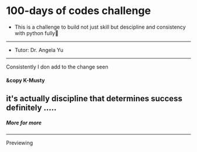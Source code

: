 # 100-days of codes challenge
- This is a challenge to build not just skill but descipline and consistency with python fully🐍
---------------------
- Tutor: Dr. Angela Yu 
---------------------
Consistently
I don add to the change 
seen
#### &copy K-Musty

it's actually discipline that determines success definitely 
.....
----------------
##### More for more
------
Previewing 
